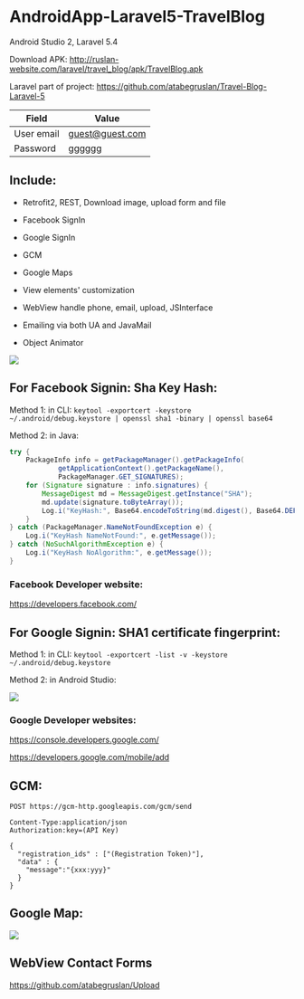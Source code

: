 # AndroidApp-Laravel5-TravelBlog
Android Studio 2, Laravel 5.4

Download APK: http://ruslan-website.com/laravel/travel_blog/apk/TravelBlog.apk

Laravel part of project: https://github.com/atabegruslan/Travel-Blog-Laravel-5

| Field | Value |
| --- | --- |
| User email | guest@guest.com |
| Password | gggggg |

## Include:

- Retrofit2, REST, Download image, upload form and file

- Facebook SignIn

- Google SignIn

- GCM

- Google Maps

- View elements' customization

- WebView handle phone, email, upload, JSInterface

- Emailing via both UA and JavaMail

- Object Animator

![](https://raw.githubusercontent.com/atabegruslan/Travel-Blog-Android/master/Screenshot.png)

## For Facebook Signin: Sha Key Hash:

Method 1: in CLI: `keytool -exportcert -keystore ~/.android/debug.keystore | openssl sha1 -binary | openssl base64`

Method 2: in Java:

```java
try {
    PackageInfo info = getPackageManager().getPackageInfo(
            getApplicationContext().getPackageName(),
            PackageManager.GET_SIGNATURES);
    for (Signature signature : info.signatures) {
        MessageDigest md = MessageDigest.getInstance("SHA");
        md.update(signature.toByteArray());
        Log.i("KeyHash:", Base64.encodeToString(md.digest(), Base64.DEFAULT));
    }
} catch (PackageManager.NameNotFoundException e) {
    Log.i("KeyHash NameNotFound:", e.getMessage());
} catch (NoSuchAlgorithmException e) {
    Log.i("KeyHash NoAlgorithm:", e.getMessage());
}
```

### Facebook Developer website:

https://developers.facebook.com/

## For Google Signin: SHA1 certificate fingerprint:

Method 1: in CLI: `keytool -exportcert -list -v -keystore ~/.android/debug.keystore`

Method 2: in Android Studio:

![](https://raw.githubusercontent.com/atabegruslan/Travel-Blog-Android/master/ShaCertFingerprint.png)

### Google Developer websites:

https://console.developers.google.com/

https://developers.google.com/mobile/add

## GCM:

`POST https://gcm-http.googleapis.com/gcm/send`

```
Content-Type:application/json
Authorization:key=(API Key)

{
  "registration_ids" : ["(Registration Token)"],
  "data" : {
    "message":"{xxx:yyy}"
  }
}
```

## Google Map:

![](https://raw.githubusercontent.com/atabegruslan/Travel-Blog-Android/master/MapApi.png)

## WebView Contact Forms

https://github.com/atabegruslan/Upload